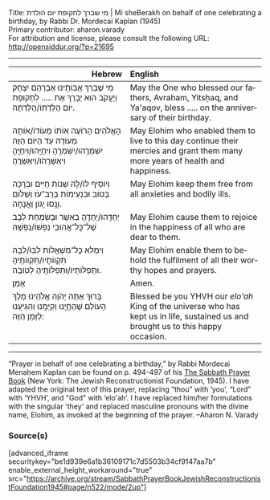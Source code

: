 <html>
<head></head>
<body>
Title: מי שברך לתקופת יום הולדת | Mi sheBerakh on behalf of one celebrating a birthday, by Rabbi Dr. Mordecai Kaplan (1945)<br />
Primary contributor: aharon.varady<br />
For attribution and license, please consult the following URL: <a href="http://opensiddur.org/?p=21695">http://opensiddur.org/?p=21695</a>
<p />
<hr />

<table style="margin-left: auto;margin-right: auto;" class="draggable">
<thead><tr><th id="x" style="text-align: right;">Hebrew</th><th style="text-align: left;">English</th></tr></thead>
<tbody>
<tr><td style="vertical-align:top;" width="46%">
<div class="liturgy" lang="he">
מִי שֶׁבֵּרַךְ אֲבוֹתֵֽינוּ 
אַבְרָהָם יִצְחָק וְיַעֲקֹב 
הוּא יְבָרֵךְ אֶת .....
לִתְקוּפַת יוֹם הֻלַּדְתּוֹ/הֻלַּדְתָּהּ. 
</span></div></td>
 
<td style="vertical-align:top;" width="53%">
<div class="english" lang="en">
May the One who blessed our fathers, 
Avraham, Yitsḥaq, and Ya'aqov, 
bless ..... 
on the anniversary of their birthday. 
</div></td></tr>


<tr><td style="vertical-align:top;" width="46%">
<div class="liturgy" lang="he">
הָאֱלֹהִים הָרוֹעֶה אוֹתוֹ מֵעוֹדוֹ/אוֹתָהּ מֵעוֹדָהּ 
עַד הַיּוֹם הַזֶּה 
יִשְׁמְרֵֽהוּ/יִשְׁמְרֶֽהָ
וִיחַיֵּֽהוּ/וִיחַיֶּֽהָ
וִיאַשְּׁרֵֽהוּ/וִיאַשְּׁרֶֽהָ 
</span></div></td>
 
<td style="vertical-align:top;" width="53%">
<div class="english" lang="en">
May Elohim who enabled them 
to live to this day 
continue their mercies 
and grant them many more years 
of health and happiness. 
</div></td></tr>


<tr><td style="vertical-align:top;" width="46%">
<div class="liturgy" lang="he">
וְיוֹסִיף לוֹ/לָהּ שְׁנוֹת חַיִּים וּבְרָכָה 
בְּטוֹב וּבִנְעִימוֹת בְּרָב־עֹז וְשָׁלוֹם 
וְנָֽסוּ יָגוֹן וַאֲנָחָה. 
</span></div></td>
 
<td style="vertical-align:top;" width="53%">
<div class="english" lang="en">
May Elohim keep them free 
from all anxieties 
and bodily ills. 
</div></td></tr>


<tr><td style="vertical-align:top;" width="46%">
<div class="liturgy" lang="he">
יְחַדֵּֽהוּ/יְחַדֶּֽהָ בְאֽשֶׁר 
וּבְשִׂמְחַת לֵבָב 
שֶׁל־כׇּל־אֲהוּבֵי נַפְשׁוֹ/נַפְשָׁהּ 
</span></div></td>
 
<td style="vertical-align:top;" width="53%">
<div class="english" lang="en">
May Elohim cause them to rejoice 
in the happiness 
of all who are dear to them. 
</div></td></tr>


<tr><td style="vertical-align:top;" width="46%">
<div class="liturgy" lang="he">
וִימַלֵּא 
כׇּל־מִשְׁאֲלוֹת לִבּוֹ/לִבָּהּ 
תִּקְווֹתָיו/תִּקְווֹתֶֽיהָ 
וּתְפִלּוֹתָיו/וּתְפִלּוֹתֶֽיהָ לְטוֹבָה. 
</span></div></td>
 
<td style="vertical-align:top;" width="53%">
<div class="english" lang="en">
May Elohim enable them 
to behold the fulfilment 
of all their worthy hopes 
and prayers. 
</div></td></tr>


<tr><td style="vertical-align:top;" width="46%">
<div class="liturgy" lang="he">
אָמֵן׃
</span></div></td>
 
<td style="vertical-align:top;" width="53%">
<div class="english" lang="en">
Amen.
</div></td></tr>


<tr><td style="vertical-align:top;" width="46%">
<div class="liturgy" lang="he">
בָּרוּךְ אַתָּה 
יְהֹוָה אֱלֹהֵינוּ
מֶלֶךְ הָעוֹלָם 
שֶׁהֶחֱיָֽנוּ
וְקִיְּמָֽנוּ 
וְהִגִּיעָֽנוּ 
לַזְּמָן הַזֶּה:
</span></div></td>
 
<td style="vertical-align:top;" width="53%">
<div class="english" lang="en">
Blessed be you
YHVH our <em>elo'ah</em>
King of the universe
who has kept us in life,
sustained us
and brought us
to this happy occasion.
</div></td></tr>
</tbody></table>

<hr />

“Prayer in behalf of one celebrating a birthday,” by Rabbi Mordecai Menaḥem Kaplan can be found on p. 494-497 of his <a href="https://opensiddur.org/compilations/siddurim/sabbath-prayer-book-by-mordecai-kaplan-1945/">The Sabbath Prayer Book</a> (New York: The Jewish Reconstructionist Foundation, 1945). I have adapted the original text of this prayer, replacing “thou” with ‘you’, “Lord” with ‘YHVH’, and "God" with ‘elo'ah’. I have replaced him/her formulations with the singular 'they' and replaced masculine pronouns with the divine name, Elohim, as invoked at the beginning of the prayer. –Aharon N. Varady

<h3>Source(s)</h3>

[advanced_iframe securitykey="be1d939e6a1b36109171c7d5503b34cf9147aa7b" enable_external_height_workaround="true" src="https://archive.org/stream/SabbathPrayerBookJewishReconstructionistFoundation1945#page/n522/mode/2up"]
</body>
</html>